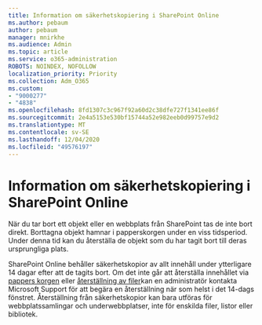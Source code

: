 ```yaml
---
title: Information om säkerhetskopiering i SharePoint Online
ms.author: pebaum
author: pebaum
manager: mnirkhe
ms.audience: Admin
ms.topic: article
ms.service: o365-administration
ROBOTS: NOINDEX, NOFOLLOW
localization_priority: Priority
ms.collection: Adm_O365
ms.custom:
- "9000277"
- "4838"
ms.openlocfilehash: 8fd1307c3c967f92a60d2c38dfe727f1341ee86f
ms.sourcegitcommit: 2e4a5153e530bf15744a52e982eeb0d99757e9d2
ms.translationtype: MT
ms.contentlocale: sv-SE
ms.lasthandoff: 12/04/2020
ms.locfileid: "49576197"
---
```

# <a name="sharepoint-online-backup-information"></a>Information om säkerhetskopiering i SharePoint Online

När du tar bort ett objekt eller en webbplats från SharePoint tas de inte bort direkt. Borttagna objekt hamnar i papperskorgen under en viss tidsperiod. Under denna tid kan du återställa de objekt som du har tagit bort till deras ursprungliga plats.

SharePoint Online behåller säkerhetskopior av allt innehåll under ytterligare 14 dagar efter att de tagits bort. Om det inte går att återställa innehållet via [pappers korgen](https://support.microsoft.com/office/restore-deleted-items-from-the-site-collection-recycle-bin-5fa924ee-16d7-487b-9a0a-021b9062d14b) eller [återställning av filer](https://support.microsoft.com/office/restore-your-onedrive-fa231298-759d-41cf-bcd0-25ac53eb8a15)kan en administratör kontakta Microsoft Support för att begära en återställning när som helst i det 14-dags fönstret. Återställning från säkerhetskopior kan bara utföras för webbplatssamlingar och underwebbplatser, inte för enskilda filer, listor eller bibliotek.
